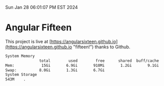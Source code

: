 Sun Jan 28 06:01:07 PM EST 2024

# Angular Fifteen


This project is live at [https://angularsixteen.github.io](https://angularsixteen.github.io "fifteen!") thanks to Github.

```bash
System Memory
               total        used        free      shared  buff/cache   available
Mem:            15Gi       6.9Gi       910Mi       1.2Gi       9.1Gi       8.4Gi
Swap:          8.0Gi       1.3Gi       6.7Gi
System Storage
543M	.
